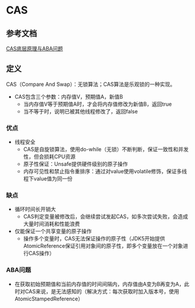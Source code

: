 # CAS

<a name="PiaEQ"></a>
## 参考文档
[CAS底层原理与ABA问题](https://www.cnblogs.com/lzhdonald/p/13328780.html)<br />

<a name="c4GIM"></a>
## 定义
CAS（Compare And Swap）：无锁算法；CAS算法是乐观锁的一种实现。

- CAS包含三个参数：内存值V，预期值A，新值B
   - 当内存值V等于预期值A时，才会将内存值修改为新值B，返回true
   - 当不等于时，说明已被其他线程修改了，返回false
<a name="fdJFB"></a>
### 优点

- 线程安全
   - CAS是自旋锁算法，使用do-while（无锁）不断判断，保证一致性和并发性，但会损耗CPU资源
   - 原子性保证：Unsafe提供硬件级别的原子操作
   - 内存可见性和禁止指令重排序：通过对value使用volatile修饰，保证多线程下value值为同一份
<a name="56fir"></a>
### 缺点

- 循环时间长开销大
   - CAS判定变量被修改后，会继续尝试发起CAS，如多次尝试失败，会造成大量时间消耗和性能浪费
- 仅能保证一个共享变量的原子操作
   - 操作多个变量时，CAS无法保证操作的原子性（JDK5开始提供AtomicReference保证引用对象间的原子性，即多个变量放在一个对象进行CAS操作）
<a name="Bqa6J"></a>
### ABA问题

- 在获取初始预期值和当前内存值的时间间隔内，内存值由A变为B再变为A，此时对CAS来说，是无法感知的（解决方式：每次获取时加入版本号，使用AtomicStampedReference）



